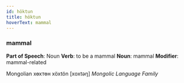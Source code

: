 ```yaml
---
id: höktun
title: höktun
hoverText: mammal
---
```


### mammal

**Part of Speech**: Noun
**Verb**: to be a mammal
**Noun**: mammal
**Modifier**: mammal-related

Mongolian хөхтөн xöxtön [xoxtəŋ]
*Mongolic Language Family*